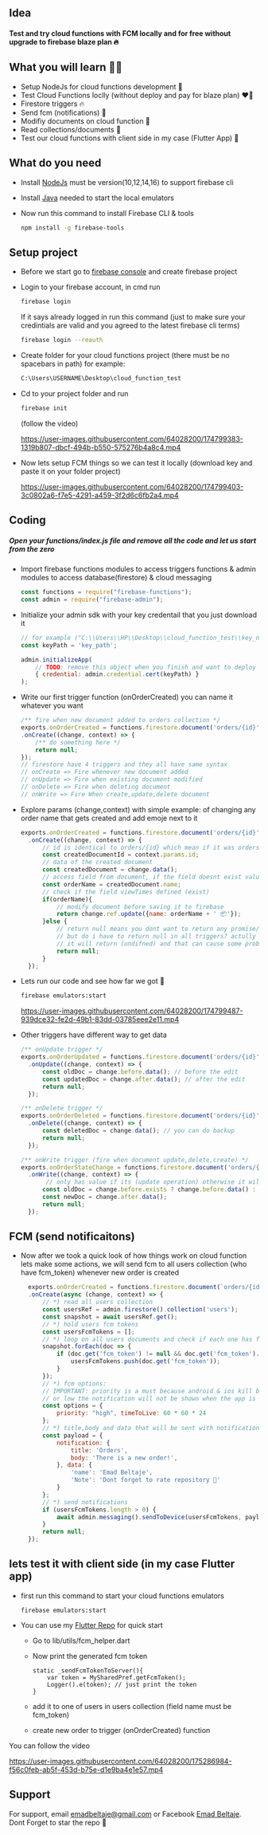 ## Idea
#### Test and try cloud functions with FCM locally and for free without upgrade to firebase blaze plan 🔥

## What you will learn 🧑‍💻
- Setup NodeJs for cloud functions development 💚
- Test Cloud Functions loclly (without deploy and pay for blaze plan) ❤️‍🔥
- Firestore triggers 🔥
- Send fcm (notifications) 🔔
- Modifiy documents on cloud function 📄
- Read collections/documents 📖
- Test our cloud functions with client side in my case (Flutter App) 📱

## What do you need
- Install [NodeJs](https://nodejs.org/en/download/) must be version(10,12,14,16) to support firebase cli
- Install [Java](https://www.java.com/download/ie_manual.jsp) needed to start the local emulators
- Now run this command to install Firebase CLI & tools

    ```bash
    npm install -g firebase-tools
    ```

## Setup project
- Before we start go to [firebase console](https://firebase.google.com/) and create firebase project
- Login to your firebase account, in cmd run

  ```bash
  firebase login
  ```
  If it says already logged in run this command (just to make sure your credintials are valid and you agreed to the latest firebase cli terms)

  ```bash
  firebase login --reauth
  ```
- Create folder for your cloud functions project (there must be no spacebars in path) for example:
  ```bash
  C:\Users\USERNAME\Desktop\cloud_function_test
  ```
- Cd to your project folder and run

  ```bash
  firebase init
  ```
  (follow the video)
  
    https://user-images.githubusercontent.com/64028200/174799383-1319b807-dbcf-494b-b550-575276b4a8c4.mp4


  
- Now lets setup FCM things so we can test it locally (download key and paste it on your folder project)

    https://user-images.githubusercontent.com/64028200/174799403-3c0802a6-f7e5-4291-a459-3f2d6c6fb2a4.mp4



## Coding
##### Open your functions/index.js file and remove all the code and let us start from the zero
- Import firebase functions modules to access triggers functions & admin modules to access database(firestore) & cloud messaging
  ```js
  const functions = require("firebase-functions");
  const admin = require("firebase-admin");
  ```
- Initialize your admin sdk with your key credentail that you just download it
  ```js
  // for example ("C:\\Users\\HP\\Desktop\\cloud_function_test\\key_name.json")
  const keyPath = 'key_path';
  
  admin.initializeApp(
      // TODO: remove this object when you finish and want to deploy to firebase
      { credential: admin.credential.cert(keyPath) }
  );
  ```
- Write our first trigger function (onOrderCreated) you can name it whatever you want
  ```js
  /** fire when new document added to orders collection */
  exports.onOrderCreated = functions.firestore.document('orders/{id}')
  .onCreate((change, context) => {
      /** do something here */
      return null;
  });
  // firestore have 4 triggers and they all have same syntax
  // onCreate => Fire whenever new document added
  // onUpdate => Fire when existing document modified
  // onDelete => Fire when deleting document
  // onWrite => Fire When create,update,delete document
  ```
- Explore params (change,context) with simple example: of changing any order name that gets created and add emoje next to it
  ```js
  exports.onOrderCreated = functions.firestore.document('orders/{id}')
    .onCreate((change, context) => {
        // id is identical to orders/{id} which mean if it was orders/{oId} it would be context.params.oId
        const createdDocumentId = context.params.id;
        // data of the created document
        const createdDocument = change.data();
        // access field from document, if the field doesnt exist value will be undifined
        const orderName = createdDocument.name;
        // check if the field viewTimes defined (exist)
        if(orderName){
            // modify document before saving it to firebase
            return change.ref.update({name: orderName + ' 📦'});
        }else {
            // return null means you dont want to return any promise/action its (JS) thing
            // but do i have to return null in all triggers? actully yes, bcz by default
            // it will return (undifned) and that can cause some problems!
            return null;
        }
    });
  ```
- Lets run our code and see how far we got 🦅
  ```bash
  firebase emulators:start
  ```
  

    https://user-images.githubusercontent.com/64028200/174799487-939dce32-fe2d-49b1-83dd-03785eee2e11.mp4


- Other triggers have different way to get data
  ```js
  /** onUpdate trigger */
  exports.onOrderUpdated = functions.firestore.document('orders/{id}')
    .onUpdate((change, context) => {
        const oldDoc = change.before.data(); // before the edit
        const updatedDoc = change.after.data(); // after the edit
        return null;
    });
  
  /** onDelete trigger */
  exports.onOrderDeleted = functions.firestore.document('orders/{id}')
    .onDelete((change, context) => {
        const deletedDoc = change.data(); // you can do backup
        return null;
    });
  
  /** onWrite trigger (fire when document update,delete,create) */
  exports.onOrderStateChange = functions.firestore.document('orders/{id}')
    .onWrite((change, context) => {
         // only has value if its (update operation) otherwise it will be undefined
        const oldDoc = change.before.exists ? change.before.data() : null;
        const newDoc = change.after.data();
        return null;
    });
  ```
  
## FCM (send notificaitons)
- Now after we took a quick look of how things work on cloud function lets make some actions, we will send fcm to all users collection (who have fcm_token) whenever new order is created
  ```js
    exports.onOrderCreated = functions.firestore.document(`orders/{id}`)
    .onCreate(async (change, context) => {
        // *) read all users collection
        const usersRef = admin.firestore().collection('users');
        const snapshot = await usersRef.get();
        // *) hold users fcm tokens
        const usersFcmTokens = [];
        // *) loop on all users documents and check if each one has fcm token
        snapshot.forEach(doc => {
            if (doc.get('fcm_token') != null && doc.get('fcm_token').trim().length > 0) {
                usersFcmTokens.push(doc.get('fcm_token'));
            }
        });
        // *) fcm options:
        // IMPORTANT: priority is a must because android & ios kill background process so if the priority is normal
        // or low the notification will not be shown when the app is terminated
        const options = {
            priority: "high", timeToLive: 60 * 60 * 24
        };
        // *) title,body and data that will be sent with notification
        const payload = {
            notification: {
                title: 'Orders',
                body: 'There is a new order!',
            }, data: {
                'name': 'Emad Beltaje', 
                'Note': 'Dont forget to rate repository 🌟'
            }
        };
        // *) send notifications
        if (usersFcmTokens.length > 0) {
            await admin.messaging().sendToDevice(usersFcmTokens, payload, options);
        }
        return null;
    });
  ```

## lets test it with client side (in my case Flutter app)
- first run this command to start your cloud functions emulators
    ```
    firebase emulators:start
    ```
- You can use my [Flutter Repo](https://github.com/EmadBeltaje/flutter_getx_template) for quick start  

    - Go to lib/utils/fcm_helper.dart  
    
    - Now print the generated fcm token  
    
        ```
        static _sendFcmTokenToServer(){
            var token = MySharedPref.getFcmToken();
            Logger().e(token); // just print the token
        }
        ```
        
    - add it to one of users in users collection (field name must be fcm_token)  
    
    - create new order to trigger (onOrderCreated) function  
    

You can follow the video


https://user-images.githubusercontent.com/64028200/175286984-f56c0feb-ab5f-453d-b75e-d1e9ba4e1e57.mp4



## Support

For support, email emadbeltaje@gmail.com or Facebook [Emad Beltaje](https://www.facebook.com/EmadBeltaje/).  
Dont Forget to star the repo 🌟  
